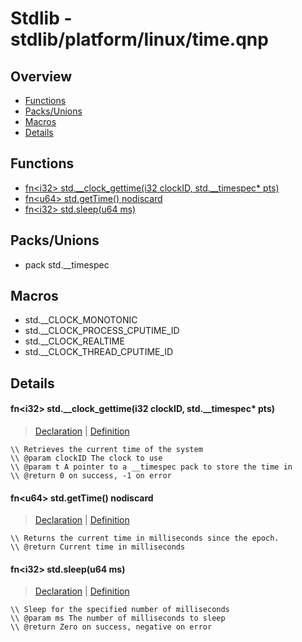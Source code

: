 
# Stdlib - stdlib/platform/linux/time.qnp

## Overview
 - [Functions](#functions)
 - [Packs/Unions](#packs-unions)
 - [Macros](#macros)
 - [Details](#details)


## Functions
 - [fn\<i32\> std.__clock_gettime(i32 clockID, std.__timespec* pts)](#ref_c65bc21092403eded3208bfa92e082ad)
 - [fn\<u64\> std.getTime() nodiscard](#ref_3625b747e3afa4a403f29c51f9886bc5)
 - [fn\<i32\> std.sleep(u64 ms)](#ref_811d72065394f0ca8d3b5353ef372bde)

## Packs/Unions
 - pack std.__timespec

## Macros
 - std.__CLOCK_MONOTONIC
 - std.__CLOCK_PROCESS_CPUTIME_ID
 - std.__CLOCK_REALTIME
 - std.__CLOCK_THREAD_CPUTIME_ID

## Details
#### <a id="ref_c65bc21092403eded3208bfa92e082ad"/>fn\<i32\> std.__clock_gettime(i32 clockID, std.__timespec* pts)
> [Declaration](/stdlib/platform/linux/time.qnp?plain=1#L22) | [Definition](/stdlib/platform/linux/time.qnp?plain=1#L28)
```qinp
\\ Retrieves the current time of the system
\\ @param clockID The clock to use
\\ @param t A pointer to a __timespec pack to store the time in
\\ @return 0 on success, -1 on error
```
#### <a id="ref_3625b747e3afa4a403f29c51f9886bc5"/>fn\<u64\> std.getTime() nodiscard
> [Declaration](/stdlib/time.qnp?plain=1#L7) | [Definition](/stdlib/platform/linux/time.qnp?plain=1#L34)
```qinp
\\ Returns the current time in milliseconds since the epoch.
\\ @return Current time in milliseconds
```
#### <a id="ref_811d72065394f0ca8d3b5353ef372bde"/>fn\<i32\> std.sleep(u64 ms)
> [Declaration](/stdlib/time.qnp?plain=1#L12) | [Definition](/stdlib/platform/linux/time.qnp?plain=1#L40)
```qinp
\\ Sleep for the specified number of milliseconds
\\ @param ms The number of milliseconds to sleep
\\ @return Zero on success, negative on error
```

